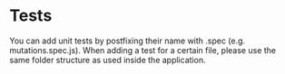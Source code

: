 # Tests

You can add unit tests by postfixing their name with .spec (e.g. mutations.spec.js).
When adding a test for a certain file, please use the same folder structure as used inside the application.
